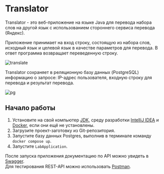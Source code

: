 # Translator
Translator - это веб-приложение на языке Java для перевода набора слов на другой язык с использованием стороннего сервиса перевода (Яндекс).

Приложение принимает на вход строку, состоящую из набора слов, исходный язык и целевой язык в качестве параметров для перевода. В ответ программа возвращает переведенную строку.

![translate](https://github.com/user-attachments/assets/6be936a5-a1e2-4907-8d03-e20bd4a41317)

Translator сохраняет в реляционную базу данных (PostgreSQL) информацию о запросе: IP-адрес пользователя, входную строку для перевода и результат перевода.

![pg](https://github.com/user-attachments/assets/dac4c4d4-4ff6-47fc-89e9-7ddfd27fd94c)


## Начало работы
1. Установите на свой компьютер [JDK](https://www.oracle.com/cis/java/technologies/downloads/), среду разработки [IntelliJ IDEA](https://www.jetbrains.com/ru-ru/idea/download/?section=windows) и [Docker](https://www.docker.com/products/docker-desktop/), если они ещё не установлены.
2. Загрузите проект-заготовку из Git-репозитория.
3. Запустите базу данных Postgres, выполнив в терминале команду `docker compose up`.
5. Запустите `LabApplication`.

После запуска приложения документацию по API можно увидеть в [Swagger](http://localhost:8080/swagger-ui/index.html).  
Для тестирования REST-API можно использовать [Postman](https://www.postman.com/downloads/).
